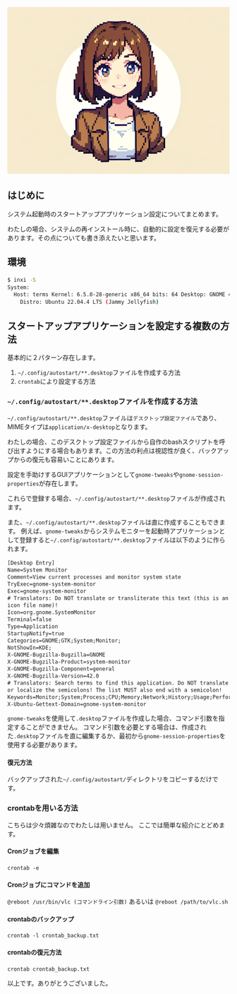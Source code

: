 ![](https://raw.githubusercontent.com/yKesamaru/crontab_and_system-reInstall/master/assets/eye-catch1.webp)

## はじめに
システム起動時のスタートアップアプリケーション設定についてまとめます。

わたしの場合、システムの再インストール時に、自動的に設定を復元する必要があります。その点についても書き添えたいと思います。

## 環境
```bash
$ inxi -S
System:
  Host: terms Kernel: 6.5.0-28-generic x86_64 bits: 64 Desktop: GNOME 42.9
    Distro: Ubuntu 22.04.4 LTS (Jammy Jellyfish)
```

## スタートアップアプリケーションを設定する複数の方法
基本的に２パターン存在します。
1. `~/.config/autostart/**.desktop`ファイルを作成する方法
2. `crontab`により設定する方法

### `~/.config/autostart/**.desktop`ファイルを作成する方法
`~/.config/autostart/**.desktop`ファイルは`デスクトップ設定ファイル`であり、MIMEタイプは`application/x-desktop`となります。

わたしの場合、このデスクトップ設定ファイルから自作のbashスクリプトを呼び出すようにする場合もあります。この方法の利点は視認性が良く、バックアップからの復元も容易いことにあります。

設定を手助けするGUIアプリケーションとして`gnome-tweaks`や`gnome-session-properties`が存在します。

これらで登録する場合、`~/.config/autostart/**.desktop`ファイルが作成されます。

また、`~/.config/autostart/**.desktop`ファイルは直に作成することもできます。
例えば、`gnome-tweaks`からシステムモニターを起動時アプリケーションとして登録すると`~/.config/autostart/**.desktop`ファイルは以下のように作られます。
```bash:~/.config/autostart/gnome-system-monitor.desktop
[Desktop Entry]
Name=System Monitor
Comment=View current processes and monitor system state
TryExec=gnome-system-monitor
Exec=gnome-system-monitor
# Translators: Do NOT translate or transliterate this text (this is an icon file name)!
Icon=org.gnome.SystemMonitor
Terminal=false
Type=Application
StartupNotify=true
Categories=GNOME;GTK;System;Monitor;
NotShowIn=KDE;
X-GNOME-Bugzilla-Bugzilla=GNOME
X-GNOME-Bugzilla-Product=system-monitor
X-GNOME-Bugzilla-Component=general
X-GNOME-Bugzilla-Version=42.0
# Translators: Search terms to find this application. Do NOT translate or localize the semicolons! The list MUST also end with a semicolon!
Keywords=Monitor;System;Process;CPU;Memory;Network;History;Usage;Performance;Task;Manager;Activity;
X-Ubuntu-Gettext-Domain=gnome-system-monitor
```
`gnome-tweaks`を使用して`.desktop`ファイルを作成した場合、コマンド引数を指定することができません。
コマンド引数を必要とする場合は、作成された`.desktop`ファイルを直に編集するか、最初から`gnome-session-properties`を使用する必要があります。

#### 復元方法
バックアップされた`~/.config/autostart/`ディレクトリをコピーするだけです。

### crontabを用いる方法
こちらは少々煩雑なのでわたしは用いません。
ここでは簡単な紹介にとどめます。
#### Cronジョブを編集
`crontab -e`
#### Cronジョブにコマンドを追加
`@reboot /usr/bin/vlc (コマンドライン引数)`
あるいは
`@reboot /path/to/vlc.sh`
#### crontabのバックアップ
`crontab -l crontab_backup.txt`
#### crontabの復元方法
`crontab crontab_backup.txt`

以上です。ありがとうございました。
